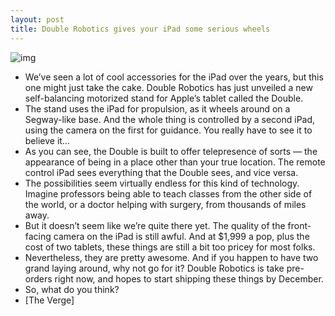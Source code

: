 ```yaml
---
layout: post
title: Double Robotics gives your iPad some serious wheels
---
```

![img](http://media.idownloadblog.com/wp-content/uploads/2012/08/double.png)
* We’ve seen a lot of cool accessories for the iPad over the years, but this one might just take the cake. Double Robotics has just unveiled a new self-balancing motorized stand for Apple’s tablet called the Double.
* The stand uses the iPad for propulsion, as it wheels around on a Segway-like base. And the whole thing is controlled by a second iPad, using the camera on the first for guidance. You really have to see it to believe it…
* As you can see, the Double is built to offer telepresence of sorts — the appearance of being in a place other than your true location. The remote control iPad sees everything that the Double sees, and vice versa.
* The possibilities seem virtually endless for this kind of technology. Imagine professors being able to teach classes from the other side of the world, or a doctor helping with surgery, from thousands of miles away.
* But it doesn’t seem like we’re quite there yet. The quality of the front-facing camera on the iPad is still awful. And at $1,999 a pop, plus the cost of two tablets, these things are still a bit too pricey for most folks.
* Nevertheless, they are pretty awesome. And if you happen to have two grand laying around, why not go for it? Double Robotics is take pre-orders right now, and hopes to start shipping these things by December.
* So, what do you think?
* [The Verge]

